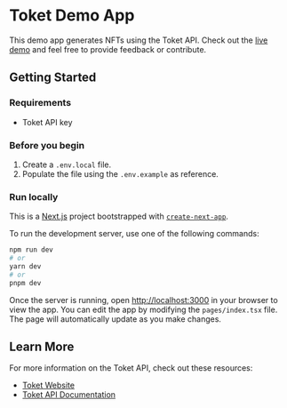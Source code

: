 # Toket Demo App

This demo app generates NFTs using the Toket API. Check out the [live demo](https://demo.toket.io/) and feel free to provide feedback or contribute.

## Getting Started

### Requirements

- Toket API key

### Before you begin

1. Create a `.env.local` file.
2. Populate the file using the `.env.example` as reference.

### Run locally

This is a [Next.js](https://nextjs.org/) project bootstrapped with [`create-next-app`](https://github.com/vercel/next.js/tree/canary/packages/create-next-app).

To run the development server, use one of the following commands:

```bash
npm run dev
# or
yarn dev
# or
pnpm dev
```

Once the server is running, open [http://localhost:3000](http://localhost:3000) in your browser to view the app. You can edit the app by modifying the `pages/index.tsx` file. The page will automatically update as you make changes.

## Learn More

For more information on the Toket API, check out these resources:

- [Toket Website](https://toket.io)
- [Toket API Documentation](https://docs.toket.io)
